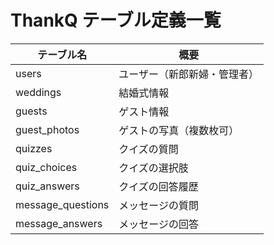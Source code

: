 # ThankQ テーブル定義一覧

| テーブル名             | 概要             |
|-------------------|----------------|
| users             | ユーザー（新郎新婦・管理者） |
| weddings          | 結婚式情報          |
| guests            | ゲスト情報          |
| guest_photos      | ゲストの写真（複数枚可）   |
| quizzes           | クイズの質問         |
| quiz_choices      | クイズの選択肢        |
| quiz_answers      | クイズの回答履歴       |
| message_questions | メッセージの質問       |
| message_answers   | メッセージの回答       |
